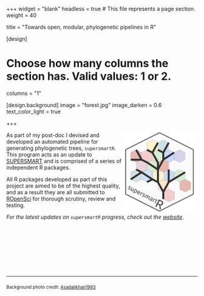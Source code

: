 +++
widget = "blank"
headless = true  # This file represents a page section.
weight = 40

title = "Towards open, modular, phylogenetic pipelines in R"

[design]
  # Choose how many columns the section has. Valid values: 1 or 2.
  columns = "1"

[design.background]
  image = "forest.jpg"
  image_darken = 0.6
  text_color_light = true

+++

<img src="https://raw.githubusercontent.com/AntonelliLab/supersmartR/master/logo.png" width="200" align="right"/>

As part of my post-doc I  devised and developed an automated pipeline for generating phylogenetic trees, `supersmartR`. This program acts as an update to [SUPERSMART](http://www.supersmart-project.org/) and is comprised of a series of independent R packages.

All R packages developed as part of this project are aimed to be of the highest quality, and as a result they are all submitted to [ROpenSci](https://ropensci.org/) for thorough scrutiny, review and testing.

*For the latest updates on `supersmartR` progress, check out the [website](https://github.com/AntonelliLab/supersmartR).*

<br><br><br><br><br><br><br>

----

<sub>Background photo credit: [Asadalikhan1993](https://commons.wikimedia.org/wiki/File:Into_the_wild_forest.jpg)</sub>
